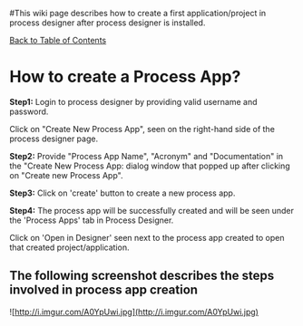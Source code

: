 #This wiki page describes how to create a first application/project in process designer after process designer is installed.


[Back to Table of Contents](TableOfContents.md)


# How to create a Process App? #
**Step1:** Login to process designer by providing valid username and password.

Click on "Create New Process App", seen on the right-hand side of the process designer page.


**Step2:** Provide "Process App Name", "Acronym" and "Documentation" in the "Create New Process App: dialog window that popped up after clicking on "Create new Process App".

**Step3:** Click on 'create' button to create a new process app.

**Step4:** The process app will be successfully created and will be seen under the 'Process Apps' tab in Process Designer.

Click on 'Open in Designer' seen next to the process app created to open that created project/application.


## The following screenshot describes the steps involved in process app creation ##

![http://i.imgur.com/A0YpUwi.jpg](http://i.imgur.com/A0YpUwi.jpg)